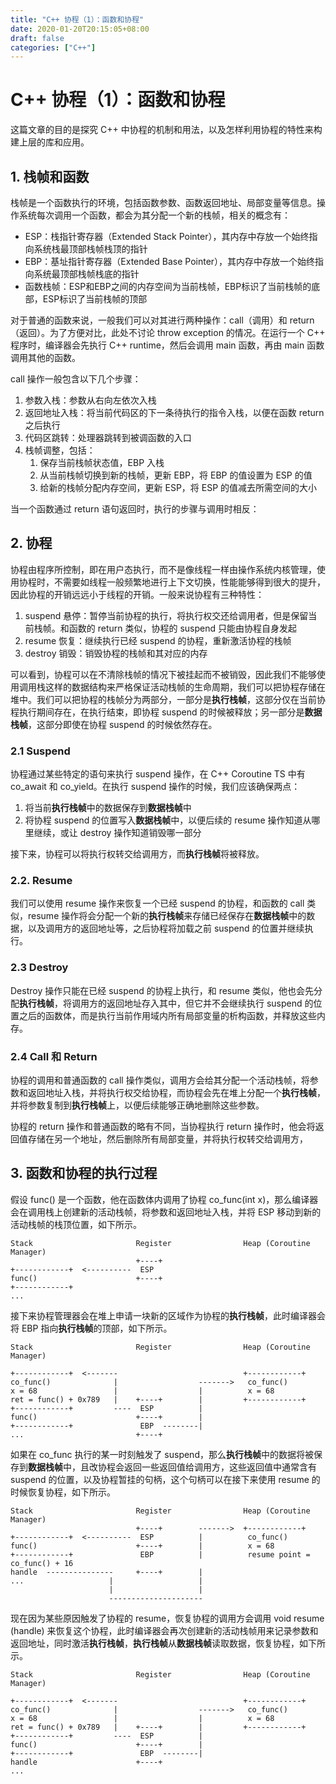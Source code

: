 ```yaml
---
title: "C++ 协程（1）：函数和协程"
date: 2020-01-20T20:15:05+08:00
draft: false
categories: ["C++"]
---
```



# C++ 协程（1）：函数和协程

这篇文章的目的是探究 C++ 中协程的机制和用法，以及怎样利用协程的特性来构建上层的库和应用。

## 1. 栈帧和函数

栈帧是一个函数执行的环境，包括函数参数、函数返回地址、局部变量等信息。操作系统每次调用一个函数，都会为其分配一个新的栈帧，相关的概念有：

- ESP：栈指针寄存器（Extended Stack Pointer），其内存中存放一个始终指向系统栈最顶部栈帧栈顶的指针
- EBP：基址指针寄存器（Extended Base Pointer），其内存中存放一个始终指向系统最顶部栈帧栈底的指针
- 函数栈帧：ESP和EBP之间的内存空间为当前栈帧，EBP标识了当前栈帧的底部，ESP标识了当前栈帧的顶部

对于普通的函数来说，一般我们可以对其进行两种操作：call（调用）和 return（返回）。为了方便对比，此处不讨论 throw exception 的情况。在运行一个 C++ 程序时，编译器会先执行 C++ runtime，然后会调用 main 函数，再由 main 函数调用其他的函数。

call 操作一般包含以下几个步骤：

1. 参数入栈：参数从右向左依次入栈
2. 返回地址入栈：将当前代码区的下一条待执行的指令入栈，以便在函数 return 之后执行
3. 代码区跳转：处理器跳转到被调函数的入口
4. 栈帧调整，包括：
   1. 保存当前栈帧状态值，EBP 入栈
   2. 从当前栈帧切换到新的栈帧，更新 EBP，将 EBP 的值设置为 ESP 的值
   3. 给新的栈帧分配内存空间，更新 ESP，将 ESP 的值减去所需空间的大小

当一个函数通过 return 语句返回时，执行的步骤与调用时相反：

## 2. 协程

协程由程序所控制，即在用户态执行，而不是像线程一样由操作系统内核管理，使用协程时，不需要如线程一般频繁地进行上下文切换，性能能够得到很大的提升，因此协程的开销远远小于线程的开销。一般来说协程有三种特性：

1. suspend 悬停：暂停当前协程的执行，将执行权交还给调用者，但是保留当前栈帧。和函数的 return 类似，协程的 suspend 只能由协程自身发起
2. resume 恢复：继续执行已经 suspend 的协程，重新激活协程的栈帧
3. destroy 销毁：销毁协程的栈帧和其对应的内存

可以看到，协程可以在不清除栈帧的情况下被挂起而不被销毁，因此我们不能够使用调用栈这样的数据结构来严格保证活动栈帧的生命周期，我们可以把协程存储在堆中。我们可以把协程的栈帧分为两部分，一部分是**执行栈帧**，这部分仅在当前协程执行期间存在，在执行结束，即协程 suspend 的时候被释放；另一部分是**数据栈帧**，这部分即使在协程 suspend 的时候依然存在。

### 2.1 Suspend

协程通过某些特定的语句来执行 suspend 操作，在 C++ Coroutine TS 中有 co_await 和 co_yield。在执行 suspend 操作的时候，我们应该确保两点：

1. 将当前**执行栈帧**中的数据保存到**数据栈帧**中
2. 将协程 suspend 的位置写入**数据栈帧**中，以便后续的 resume 操作知道从哪里继续，或让 destroy 操作知道销毁哪一部分

接下来，协程可以将执行权转交给调用方，而**执行栈帧**将被释放。

### 2.2. Resume

我们可以使用 resume 操作来恢复一个已经 suspend 的协程，和函数的 call 类似，resume 操作将会分配一个新的**执行栈帧**来存储已经保存在**数据栈帧**中的数据，以及调用方的返回地址等，之后协程将加载之前 suspend 的位置并继续执行。

### 2.3 Destroy

Destroy 操作只能在已经 suspend 的协程上执行，和 resume 类似，他也会先分配**执行栈帧**，将调用方的返回地址存入其中，但它并不会继续执行 suspend 的位置之后的函数体，而是执行当前作用域内所有局部变量的析构函数，并释放这些内存。

### 2.4 Call 和 Return

协程的调用和普通函数的 call 操作类似，调用方会给其分配一个活动栈帧，将参数和返回地址入栈，并将执行权交给协程，而协程会先在堆上分配一个**执行栈帧**，并将参数复制到**执行栈帧**上，以便后续能够正确地删除这些参数。

协程的 return 操作和普通函数的略有不同，当协程执行 return 操作时，他会将返回值存储在另一个地址，然后删除所有局部变量，并将执行权转交给调用方，

## 3. 函数和协程的执行过程

假设 func() 是一个函数，他在函数体内调用了协程 co_func(int x)，那么编译器会在调用栈上创建新的活动栈帧，将参数和返回地址入栈，并将 ESP 移动到新的活动栈帧的栈顶位置，如下所示。

```
Stack                       Register                Heap (Coroutine Manager)
                            +----+
+------------+  <----------  ESP
func()                      +----+
+------------+
...
```

接下来协程管理器会在堆上申请一块新的区域作为协程的**执行栈帧**，此时编译器会将 EBP 指向**执行栈帧**的顶部，如下所示。

```
Stack                       Register                Heap (Coroutine Manager)
                            
+------------+  <-------                            +------------+
co_func()              |                  ------->   co_func()
x = 68                 |                  |          x = 68
ret = func() + 0x789   |    +----+        |         +------------+
+------------+         ----  ESP          |
func()                      +----+        |
+------------+               EBP  --------|
...                         +----+
```

如果在 co_func 执行的某一时刻触发了 suspend，那么**执行栈帧**中的数据将被保存到**数据栈帧**中，且改协程会返回一些返回值给调用方，这些返回值中通常含有 suspend 的位置，以及协程暂挂的句柄，这个句柄可以在接下来使用 resume 的时候恢复协程，如下所示。

```
Stack                       Register                Heap (Coroutine Manager)
                            +----+        ------->  +------------+
+------------+  <----------  ESP          |          co_func()
func()                      +----+        |          x = 68
+------------+               EBP          |          resume point = co_func() + 16
handle  ---------------     +----+        |
...                   |                   |
                      |                   |
                      ---------------------
```

现在因为某些原因触发了协程的 resume，恢复协程的调用方会调用 void resume (handle) 来恢复这个协程，此时编译器会再次创建新的活动栈帧用来记录参数和返回地址，同时激活**执行栈帧**，**执行栈帧**从**数据栈帧**读取数据，恢复协程，如下所示。

```
Stack                       Register                Heap (Coroutine Manager)
                            
+------------+  <-------                            +------------+
co_func()              |                  ------->   co_func()
x = 68                 |                  |          x = 68
ret = func() + 0x789   |    +----+        |         +------------+
+------------+         ----  ESP          |
func()                      +----+        |
+------------+               EBP  --------|
handle                      +----+
...                         
```

